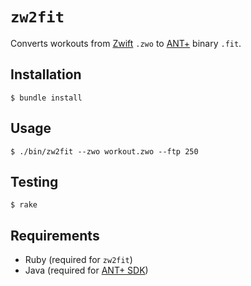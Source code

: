 # `zw2fit`

Converts workouts from [Zwift](https://zwift.com) `.zwo` to
[ANT+](https://www.thisisant.com/developer/ant-plus/ant-antplus-defined/)
binary `.fit`.

## Installation

```
$ bundle install
```

## Usage

```
$ ./bin/zw2fit --zwo workout.zwo --ftp 250
```

## Testing

```
$ rake
```

## Requirements

- Ruby (required for `zw2fit`)
- Java (required for [ANT+ SDK](https://www.thisisant.com/developer))
